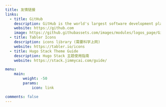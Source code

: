 ```yaml
---
title: 友情链接
links:
  - title: GitHub
    description: GitHub is the world's largest software development platform.
    website: https://github.com
    image: https://github.githubassets.com/images/modules/logos_page/GitHub-Mark.png
  - title: Tabler Icons
    description: icons library (需要科学上网)
    website: https://tabler.io/icons
  - title: Hugo Stack Theme Guide
    description: Hugo Stack 主题使用指南
    website: https://stack.jimmycai.com/guide/

menu:
    main: 
        weight: -50
        params:
            icon: link

comments: false
---
```

